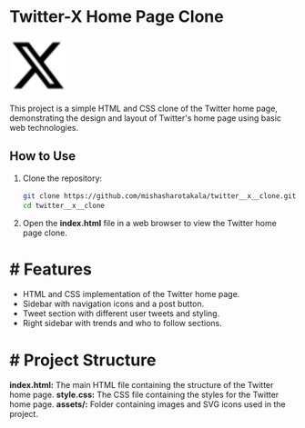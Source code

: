 # Twitter-X Home Page Clone

<img src="./assets/svg/sidebars_svg/x_icon.svg" alt="SVG Image" width="100" height="100">

This project is a simple HTML and CSS clone of the Twitter home page, demonstrating the design and layout of Twitter's home page using basic web technologies.

## How to Use

1. Clone the repository:
   ```bash
   git clone https://github.com/mishasharotakala/twitter__x__clone.git
   cd twitter__x__clone
   
2. Open the **index.html** file in a web browser to view the Twitter home page clone.
# # Features
+ HTML and CSS implementation of the Twitter home page.
+ Sidebar with navigation icons and a post button.
+ Tweet section with different user tweets and styling.
+ Right sidebar with trends and who to follow sections.
# # Project Structure
**index.html:** The main HTML file containing the structure of the Twitter home page.
**style.css:** The CSS file containing the styles for the Twitter home page.
**assets/:** Folder containing images and SVG icons used in the project.

